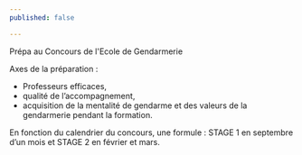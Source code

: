 ```yaml
---
published: false

---
```

Prépa au Concours de l'Ecole de Gendarmerie 

Axes de la préparation : 

* Professeurs efficaces, 
* qualité de l’accompagnement, 
* acquisition de la mentalité de gendarme et des valeurs de la gendarmerie pendant la formation.

En fonction du calendrier du concours, une formule : STAGE 1 en septembre d’un mois et STAGE 2 en février et mars.
